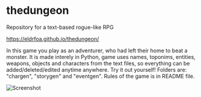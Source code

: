 # thedungeon
Repository for a text-based rogue-like RPG

https://eldrfoa.github.io/thedungeon/


In this game you play as an adventurer, who had left their home to beat a monster. It is made interely in Python, game uses names, toponims, entities, weapons, objects and characters from the text files, so everything can be added/deleted/edited anytime anywhere. Try it out yourself! Folders are: "chargen", "storygen" and "eventgen". Rules of the game is in README file.

![Screenshot](https://i.imgur.com/S64jjG1.png)
